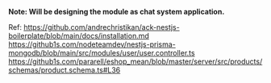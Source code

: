 **Note: Will be designing the module as chat system application.**











Ref: https://github.com/andrechristikan/ack-nestjs-boilerplate/blob/main/docs/installation.md
    https://github1s.com/nodeteamdev/nestjs-prisma-mongodb/blob/main/src/modules/user/user.controller.ts
    https://github1s.com/pararell/eshop_mean/blob/master/server/src/products/schemas/product.schema.ts#L36
